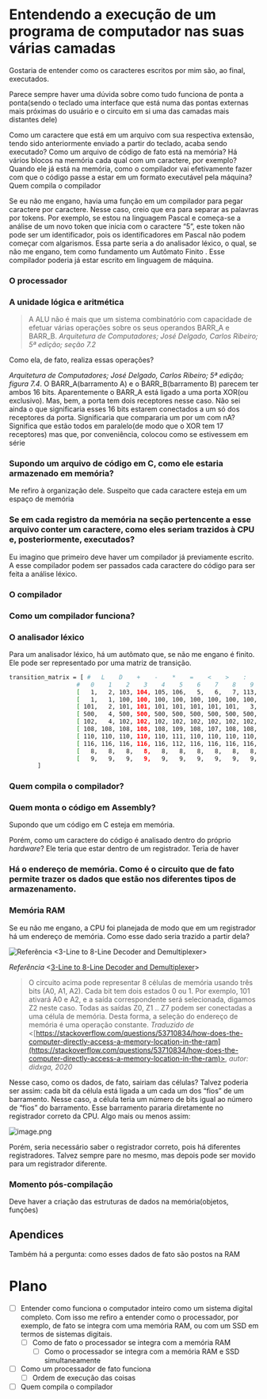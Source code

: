 # Entendendo a execução de um programa de computador nas suas várias camadas

Gostaria de entender como os caracteres escritos por mim são, ao final, executados. 

Parece sempre haver uma dúvida sobre como tudo funciona de ponta a ponta(sendo o teclado uma interface que está numa das pontas externas mais próximas do usuário e o circuito em si uma das camadas mais distantes dele)

Como um caractere que está em um arquivo com sua respectiva extensão, tendo sido anteriormente enviado a partir do teclado, acaba sendo executado? Como um arquivo de código de fato está na memória? Há vários blocos na memória cada qual com um caractere, por exemplo? Quando ele já está na memória, como o compilador vai efetivamente fazer com que o código passe a estar em um formato executável pela máquina? Quem compila o compilador

Se eu não me engano, havia uma função em um compilador para pegar caractere por caractere. Nesse caso, creio que era para separar as palavras por tokens. Por exemplo, se estou na linguagem Pascal e começa-se a análise de um novo token que inicia com o caractere “5”, este token não pode ser um identificador, pois os identificadores em Pascal não podem começar com algarismos. Essa parte seria a do analisador léxico, o qual, se não me engano, tem como fundamento um Autômato Finito . Esse compilador poderia já estar escrito em linguagem de máquina.

### O processador

### A unidade lógica e aritmética

> A ALU não é mais que um sistema combinatório com capacidade de efetuar várias operações sobre os seus operandos BARR_A e BARR_B. *Arquitetura de Computadores; José Delgado, Carlos Ribeiro; 5ª edição; seção 7.2*
> 

Como ela, de fato, realiza essas operações?

*Arquitetura de Computadores; José Delgado, Carlos Ribeiro; 5ª edição; figura 7.4*. O BARR_A(barramento A) e o BARR_B(barramento B) parecem ter ambos 16 bits. Aparentemente o BARR_A está ligado a uma porta XOR(ou exclusivo). Mas, bem, a porta tem dois receptores nesse caso. Não sei ainda o que significaria esses 16 bits estarem conectados a um só dos receptores da porta. Significaria que compararia um por um com nA? Significa que estão todos em paralelo(de modo que o XOR tem 17 receptores) mas que, por conveniência, colocou como se estivessem em série 

### Supondo um arquivo de código em C, como ele estaria armazenado em memória?

Me refiro à organização dele. Suspeito que cada caractere esteja em um espaço de memória

### Se em cada registro da memória na seção pertencente a esse arquivo conter um caractere, como eles seriam trazidos à CPU e, posteriormente, executados?

Eu imagino que primeiro deve haver um compilador já previamente escrito. A esse compilador podem ser passados cada caractere do código para ser feita a análise léxico. 

### O compilador

### Como um compilador funciona?

### O analisador léxico

Para um analisador léxico, há um autômato que, se não me engano é finito. Ele pode ser representado por uma matriz de transição.

```bash
transition_matrix = [ #   L    D    +    -    *    =    <    >    :    .    ,    ;    (    )    {    }    "    %   EB  EOL   NL  TAB  EOF   oc
                   #   0    1    2    3    4    5    6    7    8    9   10   11   12   13   14   15   16   17   18   19   20   21   22   23
                   [   1,   2, 103, 104, 105, 106,   5,   6,   7, 113, 114, 115, 117, 118,   8, 503,   9, 120,   0,   0,   0,   0,   0, 504], # 0
                   [   1,   1, 100, 100, 100, 100, 100, 100, 100, 100, 100, 100, 100, 100, 100, 100, 100, 100, 100, 100, 100, 100, 100, 100], # 1
                   [ 101,   2, 101, 101, 101, 101, 101, 101, 101,   3, 101, 101, 101, 101, 101, 101, 101, 101, 101, 101, 101, 101, 101 ,101], # 2
                   [ 500,   4, 500, 500, 500, 500, 500, 500, 500, 500, 500, 500, 500, 500, 500, 500, 500, 500, 500, 500, 500, 500, 500, 500], # 3
                   [ 102,   4, 102, 102, 102, 102, 102, 102, 102, 102, 102, 102, 102, 102, 102, 102, 102, 102, 102, 102, 102, 102, 102, 102], # 4
                   [ 108, 108, 108, 108, 108, 109, 108, 107, 108, 108, 108, 108, 108, 108, 108, 108, 108, 108, 108, 108, 108, 108, 108, 108], # 5
                   [ 110, 110, 110, 110, 110, 111, 110, 110, 110, 110, 110, 110, 110, 110, 110, 110, 110, 110, 110, 110, 110, 110, 110, 110], # 6
                   [ 116, 116, 116, 116, 116, 112, 116, 116, 116, 116, 116, 116, 116, 116, 116, 116, 116, 116, 116, 116, 116, 116, 116, 116], # 7
                   [   8,   8,   8,   8,   8,   8,   8,   8,   8,   8,   8,   8,   8,   8,   8,   0,   8,   8,   8,   8,   8,   8, 501,   8], # 8
                   [   9,   9,   9,   9,   9,   9,   9,   9,   9,   9,   9,   9,   9,   9,   9,   9, 119,   9,   9, 502,   9,   9, 501,   9]  # 9
        ]
```

### Quem compila o compilador?

### Quem monta o código em Assembly?

Supondo que um código em C esteja em memória.  

Porém, como um caractere do código é analisado dentro do próprio *hardware*? Ele teria que estar dentro de um registrador. Teria de haver

### Há o endereço de memória. Como é o circuito que de fato permite trazer os dados que estão nos diferentes tipos de armazenamento.

### Memória RAM

Se eu não me engano, a CPU foi planejada de modo que em um registrador há um endereço de memória. Como esse dado seria trazido a partir dela? 

![*Referência* <[3-Line to 8-Line Decoder and Demultiplexer](https://www.elprocus.com/designing-3-line-to-8-line-decoder-demultiplexer/)>](Entendendo%20a%20execuc%CC%A7a%CC%83o%20de%20um%20programa%20de%20computad%2014b5d34d068d80c5b6b5c8f66684a33d/image.png)

*Referência* <[3-Line to 8-Line Decoder and Demultiplexer](https://www.elprocus.com/designing-3-line-to-8-line-decoder-demultiplexer/)>

> O circuito acima pode representar 8 células de memória usando três bits (A0, A1, A2). Cada bit tem dois estados 0 ou 1. Por exemplo, 101 ativará A0 e A2, e a saída correspondente será selecionada, digamos Z2 neste caso. Todas as saídas Z0, Z1 .. Z7 podem ser conectadas a uma célula de memória. Desta forma, a seleção do endereço de memória é uma operação constante. *Traduzido de* <[https://stackoverflow.com/questions/53710834/how-does-the-computer-directly-access-a-memory-location-in-the-ram](https://stackoverflow.com/questions/53710834/how-does-the-computer-directly-access-a-memory-location-in-the-ram)>, *autor: didxga, 2020*
> 

Nesse caso, como os dados, de fato, sairiam das células? Talvez poderia ser assim: cada bit da célula está ligada a um cada um dos “fios” de um barramento. Nesse caso, a célula teria um número de bits igual ao número de “fios” do barramento. Esse barramento pararia diretamente no registrador correto da CPU. Algo mais ou menos assim:

![image.png](Entendendo%20a%20execuc%CC%A7a%CC%83o%20de%20um%20programa%20de%20computad%2014b5d34d068d80c5b6b5c8f66684a33d/image%201.png)

Porém, seria necessário saber o registrador correto, pois há diferentes registradores. Talvez sempre pare no mesmo, mas depois pode ser movido para um registrador diferente.

### Momento pós-compilação

Deve haver a criação das estruturas de dados na memória(objetos, funções)

## Apendices

Também há a pergunta: como esses dados de fato são postos na RAM

# Plano

- [ ]  Entender como funciona o computador inteiro como um sistema digital completo. Com isso me refiro a entender como o processador, por exemplo, de fato se integra com uma memória RAM, ou com um SSD em termos de sistemas digitais.
    - [ ]  Como de fato o processador se integra com a memória RAM
        - [ ]  Como o processador se integra com a memória RAM e SSD simultaneamente
- [ ]  Como um processador de fato funciona
    - [ ]  Ordem de execução das coisas
- [ ]  Quem compila o compilador
